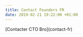 ```yaml
---
title: Contact Founders FR
date: 2019-02-21 19:22:00 +01:00
---
```


<div class="btn-cta">[Contacter CTO Bro](contact-fr)</div>